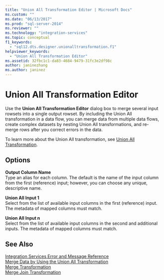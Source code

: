 ```yaml
---
title: "Union All Transformation Editor | Microsoft Docs"
ms.custom: ""
ms.date: "06/13/2017"
ms.prod: "sql-server-2014"
ms.reviewer: ""
ms.technology: "integration-services"
ms.topic: conceptual
f1_keywords: 
  - "sql12.dts.designer.unionalltransformation.f1"
helpviewer_keywords: 
  - "Union All Transformation Editor"
ms.assetid: 32fbc1c1-da83-4684-9479-31fc3e2df98c
author: janinezhang
ms.author: janinez
---
```

# Union All Transformation Editor
  Use the **Union All Transformation Editor** dialog box to merge several input rowsets into a single output rowset. By including the Union All transformation in a data flow, you can merge data from multiple data flows, create complex datasets by nesting Union All transformations, and re-merge rows after you correct errors in the data.  
  
 To learn more about the Union All transformation, see [Union All Transformation](data-flow/transformations/union-all-transformation.md).  
  
## Options  
 **Output Column Name**  
 Type an alias for each column. The default is the name of the input column from the first (reference) input; however, you can choose any unique, descriptive name.  
  
 **Union All Input 1**  
 Select from the list of available input columns in the first (reference) input. The metadata of mapped columns must match.  
  
 **Union All Input n**  
 Select from the list of available input columns in the second and additional inputs. The metadata of mapped columns must match.  
  
## See Also  
 [Integration Services Error and Message Reference](../../2014/integration-services/integration-services-error-and-message-reference.md)   
 [Merge Data by Using the Union All Transformation](data-flow/transformations/merge-data-by-using-the-union-all-transformation.md)   
 [Merge Transformation](data-flow/transformations/merge-transformation.md)   
 [Merge Join Transformation](data-flow/transformations/merge-join-transformation.md)  
  
  
